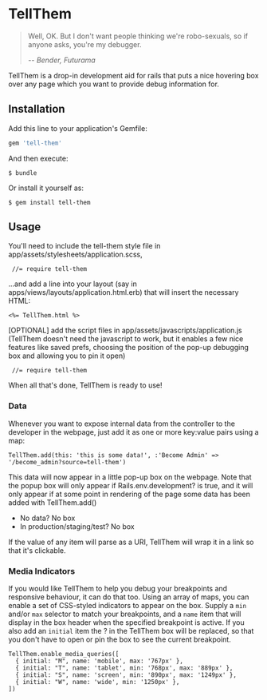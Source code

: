 # TellThem

> Well, OK. But I don't want people thinking we're
> robo-sexuals, so if anyone asks, you're my debugger.
>
> -- <cite>Bender, Futurama</cite>

TellThem is a drop-in development aid for rails that puts a nice hovering box over any page which you want to provide debug information for.

## Installation

Add this line to your application's Gemfile:

```ruby
gem 'tell-them'
```

And then execute:

    $ bundle

Or install it yourself as:

    $ gem install tell-them

## Usage

You'll need to include the tell-them style file in app/assets/stylesheets/application.scss,

```
 //= require tell-them
```

...and add a line into your layout (say in apps/views/layouts/application.html.erb) that will insert the necessary HTML:

```
<%= TellThem.html %>
```

[OPTIONAL] add the script files in app/assets/javascripts/application.js (TellThem doesn't need the javascript to work, but it enables a few nice features like saved prefs, choosing the position of the pop-up debugging box and allowing you to pin it open)

```
 //= require tell-them
```

When all that's done, TellThem is ready to use!

### Data

Whenever you want to expose internal data from the controller to the developer in the webpage, just add it as one or more key:value pairs using a map:

```
TellThem.add(this: 'this is some data!', :'Become Admin' => '/become_admin?source=tell-them')
```

This data will now appear in a little pop-up box on the webpage. Note that the popup box will only appear if Rails.env.development? is true, and it will only appear if at some point in rendering of the page some data has been added with TellThem.add()

* No data? No box
* In production/staging/test? No box

If the value of any item will parse as a URI, TellThem will wrap it in a link so that it's clickable.

### Media Indicators

If you would like TellThem to help you debug your breakpoints and responsive behaviour, it can do that too. Using an array of maps, you can enable a set of CSS-styled indicators to appear on the box. Supply a `min` and/or `max` selector to match your breakpoints, and a `name` item that will display in the box header when the specified breakpoint is active. If you also add an `initial` item the ? in the TellThem box will be replaced, so that you don't have to open or pin the box to see the current breakpoint.

```
TellThem.enable_media_queries([
  { initial: "M", name: 'mobile', max: '767px' },
  { initial: "T", name: 'tablet', min: '768px', max: '889px' },
  { initial: "S", name: 'screen', min: '890px', max: '1249px' },
  { initial: "W", name: 'wide', min: '1250px' },
])
```